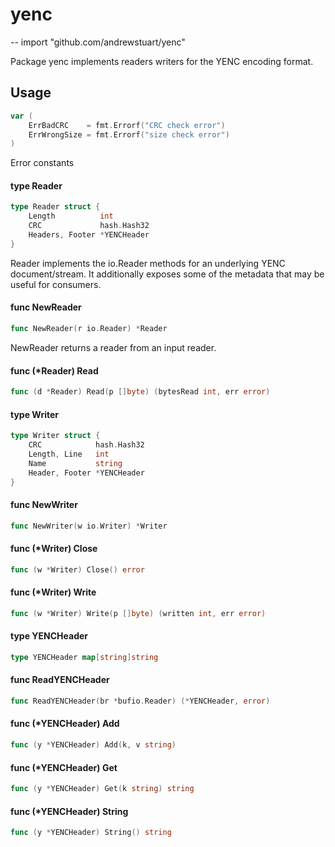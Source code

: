 # yenc
--
    import "github.com/andrewstuart/yenc"

Package yenc implements readers writers for the YENC encoding format.

## Usage

```go
var (
	ErrBadCRC    = fmt.Errorf("CRC check error")
	ErrWrongSize = fmt.Errorf("size check error")
)
```
Error constants

#### type Reader

```go
type Reader struct {
	Length          int
	CRC             hash.Hash32
	Headers, Footer *YENCHeader
}
```

Reader implements the io.Reader methods for an underlying YENC document/stream.
It additionally exposes some of the metadata that may be useful for consumers.

#### func  NewReader

```go
func NewReader(r io.Reader) *Reader
```
NewReader returns a reader from an input reader.

#### func (*Reader) Read

```go
func (d *Reader) Read(p []byte) (bytesRead int, err error)
```

#### type Writer

```go
type Writer struct {
	CRC            hash.Hash32
	Length, Line   int
	Name           string
	Header, Footer *YENCHeader
}
```


#### func  NewWriter

```go
func NewWriter(w io.Writer) *Writer
```

#### func (*Writer) Close

```go
func (w *Writer) Close() error
```

#### func (*Writer) Write

```go
func (w *Writer) Write(p []byte) (written int, err error)
```

#### type YENCHeader

```go
type YENCHeader map[string]string
```


#### func  ReadYENCHeader

```go
func ReadYENCHeader(br *bufio.Reader) (*YENCHeader, error)
```

#### func (*YENCHeader) Add

```go
func (y *YENCHeader) Add(k, v string)
```

#### func (*YENCHeader) Get

```go
func (y *YENCHeader) Get(k string) string
```

#### func (*YENCHeader) String

```go
func (y *YENCHeader) String() string
```
